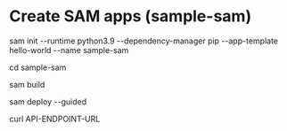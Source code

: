# Create SAM apps (sample-sam)
sam init --runtime python3.9 --dependency-manager pip --app-template hello-world --name sample-sam

cd sample-sam

sam build

sam deploy --guided

curl API-ENDPOINT-URL